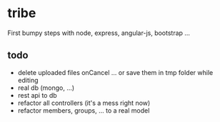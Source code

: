 # tribe

First bumpy  steps with node, express, angular-js, bootstrap ...

## todo
- delete uploaded files onCancel ... or save them in tmp folder while editing
- real db (mongo, ...)
- rest api to db
- refactor all controllers (it's a mess right now)
- refactor members, groups, ... to a real model